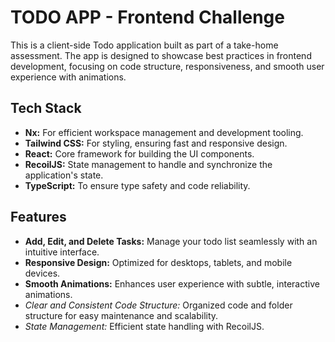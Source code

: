 # TODO APP - Frontend Challenge
This is a client-side Todo application built as part of a take-home assessment. The app is designed to showcase best practices in frontend development, focusing on code structure, responsiveness, and smooth user experience with animations.

## Tech Stack
- **Nx:** For efficient workspace management and development tooling.
- **Tailwind CSS:** For styling, ensuring fast and responsive design.
- **React:** Core framework for building the UI components.
- **RecoilJS:** State management to handle and synchronize the application's state.
- **TypeScript:** To ensure type safety and code reliability.

## Features
- **Add, Edit, and Delete Tasks:** Manage your todo list seamlessly with an intuitive interface.
- **Responsive Design:** Optimized for desktops, tablets, and mobile devices.
- **Smooth Animations:** Enhances user experience with subtle, interactive animations.
- *Clear and Consistent Code Structure:* Organized code and folder structure for easy maintenance and scalability.
- *State Management:* Efficient state handling with RecoilJS.